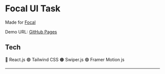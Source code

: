 # Focal UI Task
Made for [Focal][l1]

Demo URL: [GitHub Pages][l2]

## Tech
🔵 React.js 🟣 Tailwind CSS 🟠 Swiper.js 🟢 Framer Motion js


****

   [l1]: <https://focal-theme-carbon.myshopify.com>
   [l2]: <https://ammarelsherif2021.github.io/focal>
 
